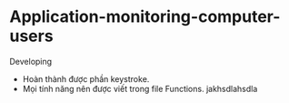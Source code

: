 # Application-monitoring-computer-users
Developing

- Hoàn thành được phần keystroke.
- Mọi tính năng nên được viết trong file Functions.
jakhsdlahsdla